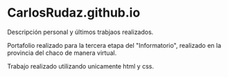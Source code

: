 # CarlosRudaz.github.io
Descripción personal y últimos trabjaos realizados.

Portafolio realizado para la tercera etapa del "Informatorio", realizado en la provincia del chaco de manera virtual.

Trabajo realizado utilizando unicamente html y css.
